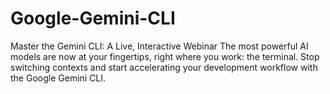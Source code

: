 # Google-Gemini-CLI
Master the Gemini CLI: A Live, Interactive Webinar The most powerful AI models are now at your fingertips, right where you work: the terminal. Stop switching contexts and start accelerating your development workflow with the Google Gemini CLI.
